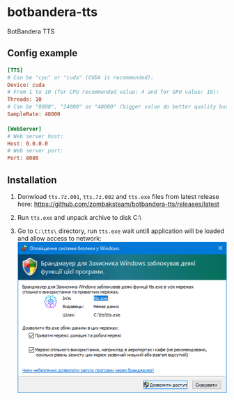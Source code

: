 # botbandera-tts
BotBandera TTS

## Config example
```ini
[TTS]
# Can be "cpu" or "cuda" (CUDA is recommended):
Device: cuda
# From 1 to 10 (for CPU recommended value: 4 and for GPU value: 10):
Threads: 10
# Can be "8000", "24000" or "48000" (bigger value do better quality but takes more resources):
SampleRate: 48000

[WebServer]
# Web server host:
Host: 0.0.0.0
# Web server port:
Port: 8080
```

## Installation
1. Donwload `tts.7z.001`, `tts.7z.002` and `tts.exe` files from latest release here: https://github.com/zombaksteam/botbandera-tts/releases/latest

2. Run `tts.exe` and unpack archive to disk C:\

3. Go to `C:\tts\` directory, run `tts.exe` wait untill application will be loaded and allow access to network:
![firewall.png](firewall.png?raw=true "firewall.png")
